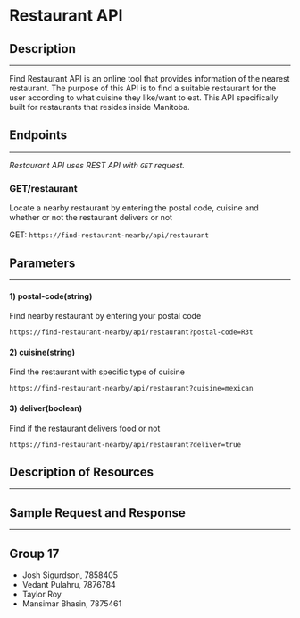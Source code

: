 Restaurant API
=================

## Description
---
Find Restaurant API is an online tool that provides information of the nearest restaurant. The purpose of this API is to find a suitable restaurant for the user according to what cuisine they like/want to eat. This API specifically built for restaurants that resides inside Manitoba. 

## Endpoints
---
_Restaurant API uses REST API with `GET` request._ 

### GET/restaurant 
Locate a nearby restaurant by entering the postal code, cuisine and whether or not the restaurant delivers or not

GET: `https://find-restaurant-nearby/api/restaurant`

## Parameters
---
#### 1) postal-code(string)
Find nearby restaurant by entering your postal code
```
https://find-restaurant-nearby/api/restaurant?postal-code=R3t
```

#### 2) cuisine(string)
Find the restaurant with specific type of cuisine
```
https://find-restaurant-nearby/api/restaurant?cuisine=mexican
```

#### 3) deliver(boolean)

Find if the restaurant delivers food or not

```
https://find-restaurant-nearby/api/restaurant?deliver=true
```


## Description of Resources
---

## Sample Request and Response
---

## Group 17
 - Josh Sigurdson, 7858405
 - Vedant Pulahru, 7876784
 - Taylor Roy
 - Mansimar Bhasin, 7875461